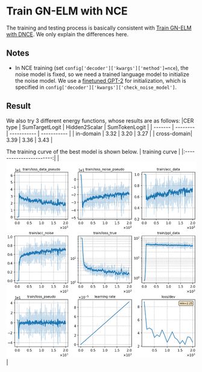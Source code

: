 # Train GN-ELM with NCE
The training and testing process is basically consistent with [Train GN-ELM with DNCE](../GN-ELM-DNCE/). We only explain the differences here.
## Notes
* In NCE training (set `config['decoder']['kwargs']['method']=nce`), the noise model is fixed, so we need a  trained language model to initialize the noise model. We use a [finetuned GPT-2](../lm-gpt2/) for initialization, which is specified in `config['decoder']['kwargs']['check_noise_model']`.

## Result
We also try 3 different energy functions, whose results are as follows:
|CER type     | SumTargetLogit |  Hidden2Scalar  | SumTokenLogit |
| -------     | -------- | ----------- | ----------- |
| in-domain   | 3.32     |  3.20       |  3.27       |
| cross-domain| 3.39     |  3.36       |  3.43       | 

The training curve of the best model is shown below.
|     training curve    |
|:-----------------------:|
|![monitor](./monitor.png)|
